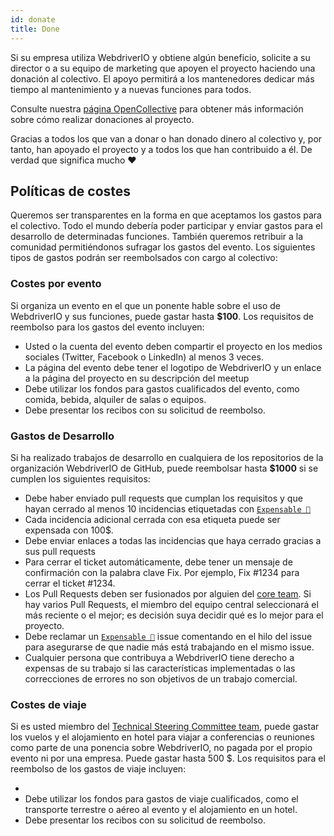 ```yaml
---
id: donate
title: Done
---
```


Si su empresa utiliza WebdriverIO y obtiene algún beneficio, solicite a su director o a su equipo de marketing que apoyen el proyecto haciendo una donación al colectivo. El apoyo permitirá a los mantenedores dedicar más tiempo al mantenimiento y a nuevas funciones para todos.

Consulte nuestra [página OpenCollective](https://opencollective.com/webdriverio) para obtener más información sobre cómo realizar donaciones al proyecto.

Gracias a todos los que van a donar o han donado dinero al colectivo y, por tanto, han apoyado el proyecto y a todos los que han contribuido a él. De verdad que significa mucho ❤️

## Políticas de costes

Queremos ser transparentes en la forma en que aceptamos los gastos para el colectivo. Todo el mundo debería poder participar y enviar gastos para el desarrollo de determinadas funciones. También queremos retribuir a la comunidad permitiéndonos sufragar los gastos del evento. Los siguientes tipos de gastos podrán ser reembolsados con cargo al colectivo:

### Costes por evento

Si organiza un evento en el que un ponente hable sobre el uso de WebdriverIO y sus funciones, puede gastar hasta __$100__. Los requisitos de reembolso para los gastos del evento incluyen:

- Usted o la cuenta del evento deben compartir el proyecto en los medios sociales (Twitter, Facebook o LinkedIn) al menos 3 veces.
- La página del evento debe tener el logotipo de WebdriverIO y un enlace a la página del proyecto en su descripción del meetup
- Debe utilizar los fondos para gastos cualificados del evento, como comida, bebida, alquiler de salas o equipos.
- Debe presentar los recibos con su solicitud de reembolso.

### Gastos de Desarrollo

Si ha realizado trabajos de desarrollo en cualquiera de los repositorios de la organización WebdriverIO de GitHub, puede reembolsar hasta __$1000__ si se cumplen los siguientes requisitos:

- Debe haber enviado pull requests que cumplan los requisitos y que hayan cerrado al menos 10 incidencias etiquetadas con [`Expensable 💸`](https://github.com/webdriverio/webdriverio/labels/Expensable%20%F0%9F%92%B8)
- Cada incidencia adicional cerrada con esa etiqueta puede ser expensada con 100$.
- Debe enviar enlaces a todas las incidencias que haya cerrado gracias a sus pull requests
- Para cerrar el ticket automáticamente, debe tener un mensaje de confirmación con la palabra clave Fix. Por ejemplo, Fix #1234 para cerrar el ticket #1234.
- Los Pull Requests deben ser fusionados por alguien del [core team](https://github.com/webdriverio/webdriverio/blob/main/AUTHORS.md#tsc-technical-steering-committee). Si hay varios Pull Requests, el miembro del equipo central seleccionará el más reciente o el mejor; es decisión suya decidir qué es lo mejor para el proyecto.
- Debe reclamar un [`Expensable 💸`](https://github.com/webdriverio/webdriverio/labels/Expensable%20%F0%9F%92%B8) issue comentando en el hilo del issue para asegurarse de que nadie más está trabajando en el mismo issue.
- Cualquier persona que contribuya a WebdriverIO tiene derecho a expensas de su trabajo si las características implementadas o las correcciones de errores no son objetivos de un trabajo comercial.

### Costes de viaje

Si es usted miembro del [Technical Steering Committee team](https://github.com/webdriverio/webdriverio/blob/main/AUTHORS.md#tsc-technical-steering-committee), puede gastar los vuelos y el alojamiento en hotel para viajar a conferencias o reuniones como parte de una ponencia sobre WebdriverIO, no pagada por el propio evento ni por una empresa. Puede gastar hasta 500 $. Los requisitos para el reembolso de los gastos de viaje incluyen:

-
- Debe utilizar los fondos para gastos de viaje cualificados, como el transporte terrestre o aéreo al evento y el alojamiento en un hotel.
- Debe presentar los recibos con su solicitud de reembolso.
